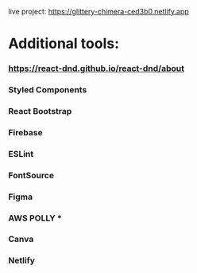 live project: https://glittery-chimera-ced3b0.netlify.app


# Additional tools: 
### https://react-dnd.github.io/react-dnd/about
### Styled Components
### React Bootstrap
### Firebase
### ESLint
### FontSource
### Figma
### AWS POLLY *
### Canva
### Netlify
